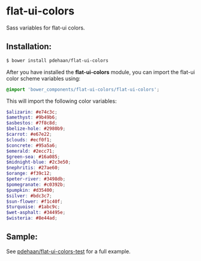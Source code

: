 # flat-ui-colors

Sass variables for flat-ui colors.

## Installation:

```sh
$ bower install pdehaan/flat-ui-colors
```

After you have installed the **flat-ui-colors** module, you can import the flat-ui color scheme variables using:

```scss
@import 'bower_components/flat-ui-colors/flat-ui-colors';
```

This will import the following color variables:
```scss
$alizarin: #e74c3c;
$amethyst: #9b49b6;
$asbestos: #7f8c8d;
$belize-hole: #2980b9;
$carrot: #e67e22;
$clouds: #ecf0f1;
$concrete: #95a5a6;
$emerald: #2ecc71;
$green-sea: #16a085;
$midnight-blue: #2c3e50;
$nephritis: #27ae60;
$orange: #f39c12;
$peter-river: #3498db;
$pomegranate: #c0392b;
$pumpkin: #d35400;
$silver: #bdc3c7;
$sun-flower: #f1c40f;
$turquoise: #1abc9c;
$wet-asphalt: #34495e;
$wisteria: #8e44ad;
```

## Sample:

See [pdehaan/flat-ui-colors-test](https://github.com/pdehaan/flat-ui-colors-test) for a full example.

